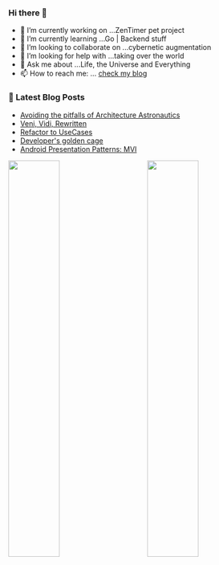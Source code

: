 ### Hi there 👋

- 🔭 I’m currently working on ...ZenTimer pet project
- 🌱 I’m currently learning ...Go | Backend stuff
- 👯 I’m looking to collaborate on ...cybernetic augmentation
- 🤔 I’m looking for help with ...taking over the world
- 💬 Ask me about ...Life, the Universe and Everything 
- 📫 How to reach me: ... [check my blog](https://swiderski.tech/)

### 📕 Latest Blog Posts
<!-- BLOG-POST-LIST:START -->
- [Avoiding the pitfalls of Architecture Astronautics](https://swiderski.tech/2024-05-14-architecture-astronautics/)
- [Veni, Vidi, Rewritten](https://swiderski.tech/2024-05-07-rewrite-seems-like-a-bad-idea/)
- [Refactor to UseCases](https://swiderski.tech/2024-04-23-refactor-to-usecases/)
- [Developer&#39;s golden cage](https://swiderski.tech/2024-04-08-developers-golden-cage/)
- [Android Presentation Patterns: MVI](https://swiderski.tech/2024-02-24-MVI/)
<!-- BLOG-POST-LIST:END -->
<!-- 
<img align="left" alt="asvids's Github Stats" src="https://github-readme-stats.vercel.app/api?username=asvid&show_icons=true&hide_border=true&theme=dracula&include_all_commits=true&count_private=true" /> -->

<img align="left" src="https://wakatime.com/share/@c50ef60a-e504-48e3-993e-25e666cca998/8cd9d59b-ba96-4d37-b6b5-8552e572ab3d.svg" width="45%"/>
<img align="right" src="https://wakatime.com/share/@c50ef60a-e504-48e3-993e-25e666cca998/691da724-7ea9-4718-8017-246d0b29072d.svg" width="45%"/>
